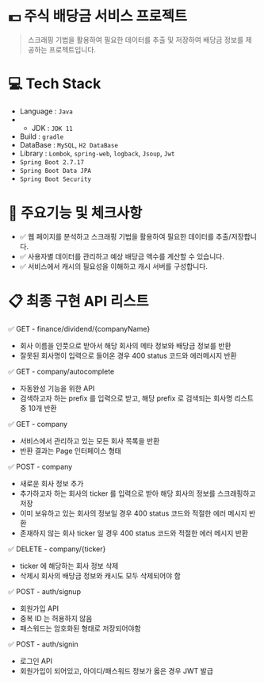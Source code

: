 # 💵 주식 배당금 서비스 프로젝트 
> 스크래핑 기법을 활용하여 필요한 데이터를 추출 및 저장하여 배당금 정보를 제공하는 프로젝트입니다.

# 💻 Tech Stack
- Language : `Java`
- - JDK : `JDK 11`
- Build : `gradle`
- DataBase : `MySQL`, `H2 DataBase`
- Library : `Lombok`, `spring-web`, `logback`, `Jsoup`, `Jwt`
- `Spring Boot 2.7.17`
- `Spring Boot Data JPA`
- `Spring Boot Security`

# 📌 주요기능 및 체크사항
- ✅ 웹 페이지를 분석하고 스크래핑 기법을 활용하여 필요한 데이터를 추출/저장합니다.
- ✅ 사용자별 데이터를 관리하고 예상 배당금 액수를 계산할 수 있습니다.
- ✅ 서비스에서 캐시의 필요성을 이해하고 캐시 서버를 구성합니다.

# 📋 최종 구현 API 리스트
✅ GET - finance/dividend/{companyName}
- 회사 이름을 인풋으로 받아서 해당 회사의 메타 정보와 배당금 정보를 반환
- 잘못된 회사명이 입력으로 들어온 경우 400 status 코드와 에러메시지 반환

✅ GET - company/autocomplete
- 자동완성 기능을 위한 API
- 검색하고자 하는 prefix 를 입력으로 받고, 해당 prefix 로 검색되는 회사명 리스트 중 10개 반환

✅ GET - company
- 서비스에서 관리하고 있는 모든 회사 목록을 반환
- 반환 결과는 Page 인터페이스 형태

✅ POST - company
- 새로운 회사 정보 추가
- 추가하고자 하는 회사의 ticker 를 입력으로 받아 해당 회사의 정보를 스크래핑하고 저장
- 이미 보유하고 있는 회사의 정보일 경우 400 status 코드와 적절한 에러 메시지 반환
- 존재하지 않는 회사 ticker 일 경우 400 status 코드와 적절한 에러 메시지 반환

✅ DELETE - company/{ticker}
- ticker 에 해당하는 회사 정보 삭제
- 삭제시 회사의 배당금 정보와 캐시도 모두 삭제되어야 함

✅ POST - auth/signup
- 회원가입 API
- 중복 ID 는 허용하지 않음
- 패스워드는 암호화된 형태로 저장되어야함

✅ POST - auth/signin
- 로그인 API
- 회원가입이 되어있고, 아이디/패스워드 정보가 옳은 경우 JWT 발급
